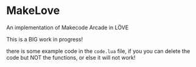 # MakeLove
An implementation of Makecode Arcade in LÖVE

This is a BIG work in progress!

there is some example code in the `code.lua` file, if you you can delete the code but NOT the functions, or else it will not work!
